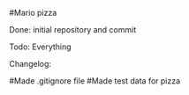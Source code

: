 #Mario pizza

Done: initial repository and commit

Todo: Everything

Changelog:

#Made .gitignore file
#Made test data for pizza